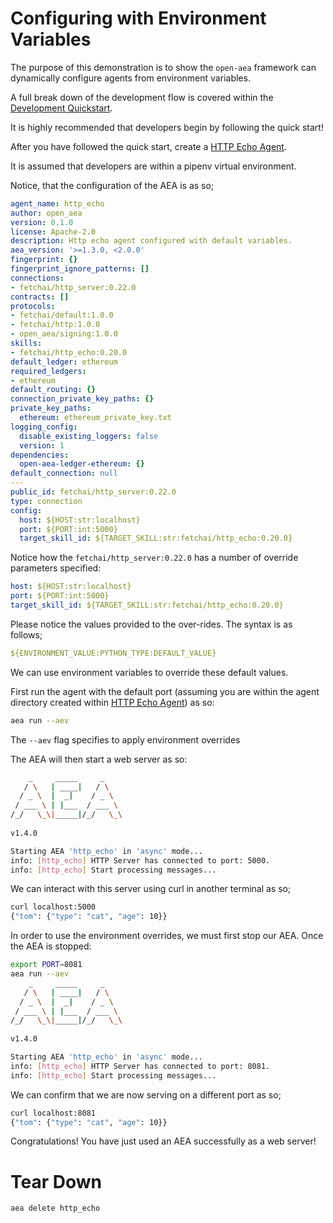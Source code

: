 # Configuring with Environment Variables

The purpose of this demonstration is to show the `open-aea` framework can dynamically configure agents from environment variables.

A full break down of the development flow is covered within the <a href="../quickstart/">Development Quickstart</a>.

It is highly recommended that developers begin by following the quick start!

After you have followed the quick start, create a <a href="../http_echo_demo/">HTTP Echo Agent</a>. 

It is assumed that developers are within a pipenv virtual environment.

Notice, that the configuration of the AEA is as so;


``` yaml
agent_name: http_echo
author: open_aea
version: 0.1.0
license: Apache-2.0
description: Http echo agent configured with default variables.
aea_version: '>=1.3.0, <2.0.0'
fingerprint: {}
fingerprint_ignore_patterns: []
connections:
- fetchai/http_server:0.22.0
contracts: []
protocols:
- fetchai/default:1.0.0
- fetchai/http:1.0.0
- open_aea/signing:1.0.0
skills:
- fetchai/http_echo:0.20.0
default_ledger: ethereum
required_ledgers:
- ethereum
default_routing: {}
connection_private_key_paths: {}
private_key_paths:
  ethereum: ethereum_private_key.txt
logging_config:
  disable_existing_loggers: false
  version: 1
dependencies:
  open-aea-ledger-ethereum: {}
default_connection: null
---
public_id: fetchai/http_server:0.22.0
type: connection
config:
  host: ${HOST:str:localhost}
  port: ${PORT:int:5000}
  target_skill_id: ${TARGET_SKILL:str:fetchai/http_echo:0.20.0}
```

Notice how the ```fetchai/http_server:0.22.0``` has a number of override parameters specified:
``` yaml
host: ${HOST:str:localhost}
port: ${PORT:int:5000}
target_skill_id: ${TARGET_SKILL:str:fetchai/http_echo:0.20.0}
``` 

Please notice the values provided to the over-rides. The syntax is as follows;

``` yaml
${ENVIRONMENT_VALUE:PYTHON_TYPE:DEFAULT_VALUE}
```


We can use environment variables to override these default values.

First run the agent with the default port (assuming you are within the agent directory created within <a href="../http_echo_demo/">HTTP Echo Agent</a>) as so:

``` bash
aea run --aev
```

The ```--aev``` flag specifies to apply environment overrides

The AEA will then start a web server as so:

``` bash
    _     _____     _    
   / \   | ____|   / \   
  / _ \  |  _|    / _ \  
 / ___ \ | |___  / ___ \ 
/_/   \_\|_____|/_/   \_\
                         
v1.4.0

Starting AEA 'http_echo' in 'async' mode...
info: [http_echo] HTTP Server has connected to port: 5000.
info: [http_echo] Start processing messages...
```


We can interact with this server using curl in another terminal as so;

``` bash
curl localhost:5000
{"tom": {"type": "cat", "age": 10}}
```


In order to use the environment overrides, we must first stop our AEA. Once the AEA is stopped:

``` bash
export PORT=8081 
aea run --aev
    _     _____     _    
   / \   | ____|   / \   
  / _ \  |  _|    / _ \  
 / ___ \ | |___  / ___ \ 
/_/   \_\|_____|/_/   \_\
                         
v1.4.0

Starting AEA 'http_echo' in 'async' mode...
info: [http_echo] HTTP Server has connected to port: 8081.
info: [http_echo] Start processing messages...
```

We can confirm that we are now serving on a different port as so;

``` bash
curl localhost:8081
{"tom": {"type": "cat", "age": 10}}
```


Congratulations! You have just used an AEA successfully as a web server!

# Tear Down
``` bash
aea delete http_echo
```

